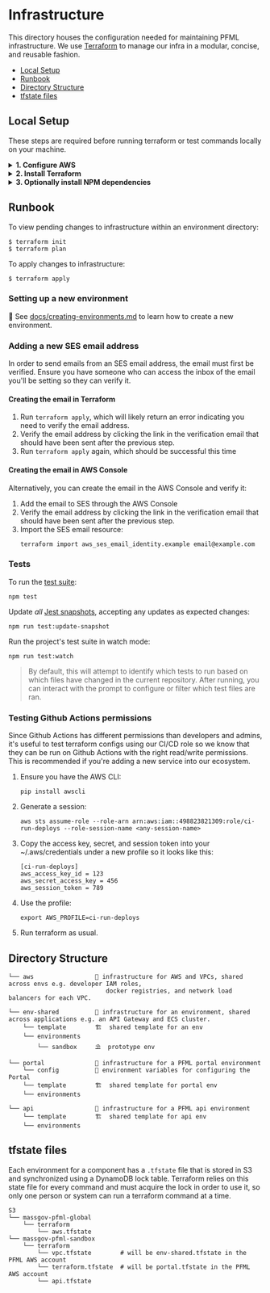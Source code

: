 # Infrastructure

This directory houses the configuration needed for maintaining PFML infrastructure. We use [Terraform](https://terraform.io) to manage our infra in a modular, concise, and reusable fashion.

- [Local Setup](#local-setup)
- [Runbook](#runbook)
- [Directory Structure](#directory-structure)
- [tfstate files](#tfstate-files)

## Local Setup

These steps are required before running terraform or test commands locally on your machine.

<details>
<summary><b>1. Configure AWS</b></summary>
<p>

Since we manage AWS resources using Terraform, AWS credentials are needed to run terraform commands.

#### Nava Sandbox

For the Nava AWS sandbox, you'll need a `~/.aws/credentials` file with the following stanza:

```yml
[nava-internal]
aws_access_key_id = <access key>
aws_secret_access_key = <secret key>
```

You can retrieve these credentials by going to the [AWS Console](https://console.aws.amazon.com/iam/home?#/security_credentials) and creating a new access key.

You'll also need to set your AWS_PROFILE environment variable to `nava-internal`. This can be added to your `.bashrc`/`.zshrc` or done on a case-by-case basis with:

```
export AWS_PROFILE=nava-internal
```

#### EOTSS/PFML AWS Account

For the EOTSS-provided PFML account, access to the AWS CLI is federated by Centrify. To work with this, Centrify has a python CLI tool for logging in and generating AWS access keys.

PFML has a wrapper command around this CLI tool. By default, we install it as `login-aws`, but you can provide your own when prompted.

First, make sure you have some sort of python3 environment. If not, the easiest way to do this is with [pyenv](https://github.com/pyenv/pyenv) or [asdf](https://asdf-vm.com/#/).

```
# For OSX
brew install pyenv
echo 'eval "$(pyenv init -)"' >> ~/.bash_profile (or .zshrc, etc.)
source ~/.bash_profile
pyenv install 3.8.2
```

Install the required libraries:

```
pip install requests boto3 colorama
```

Then install PFML's CLI wrapper with the following script:

```sh
../bin/centrify/install-centrify-aws-cli.sh INSTALL_LOCATION
```

Since this pulls down a git repository, it is recommended that the installation location you provide is your general git home, if you have one. For example:

```sh
../bin/centrify/install-centrify-aws-cli.sh ~/code/git
```

Once it is installed, you can run the login-aws command to generate a 1-hour AWS access key:

```sh
login-aws
```

<details>
<summary>Example login:</summary>
<p>

```
Logfile - centrify-python-aws.log
Please enter your username : kevin.yeh
Password :
OATH OTP Client :
Select the aws app to login. Type 'quit' or 'q' to exit
1 : EOLWD - PFML | aad65420-6a79-412a-9aa1-587c1091d194
Calling app with key : aad65420-6a79-412a-9aa1-587c1091d194
--------------------------------------------------------------------------------

Select a role to login. Choose one role at a time. This
selection might be displayed multiple times to facilitate
multiple profile creations.
Type 'q' to exit.

Please choose the role you would like to assume -
1: arn:aws:iam::498823821309:role/AWS-498823821309-CloudOps-Engineer
Selecting above role.
You Chose :  arn:aws:iam::498823821309:role/AWS-498823821309-CloudOps-Engineer
Your SAML Provider :  arn:aws:iam::498823821309:saml-provider/Centrify
home = /Users/kyeah
Display Name : EOLWD - PFML

--------------------------------------------------------------------------------
Your profile is created. It will expire at 2020-04-03 15:30:35+00:00
Use --profile AWS-498823821309-Infrastructure-Admin_profile for the commands
Example -
aws s3 ls --profile AWS-498823821309-Infrastructure-Admin_profile
--------------------------------------------------------------------------------

AWS_PROFILE is currently: default. Run the following command to set it:
export AWS_PROFILE=AWS-498823821309-Infrastructure-Admin_profile
```

</p>
</details>

For convenience, it is recommended that you export AWS_PROFILE or set an alias
in your startup script to easily set/select the profile in any shell.

```sh
#.zshrc
export AWS_PROFILE=AWS-498823821309-Infrastructure-Admin_profile
```

or

```sh
alias aws-eotss="export AWS_PROFILE=AWS-498823821309-Infrastructure-Admin_profile"
```

Note that this role will be different for full-access roles, e.g.

```sh
export AWS_PROFILE=AWS-498823821309-CloudOps-Engineer_profile
```

</p>
</details>

<details>
<summary><b>2. Install Terraform</b></summary>
<p>

Refer to the root-level [README](../README.md) for instructions on installing terraform.

</p>
</details>

<details>
<summary><b>3. Optionally install NPM dependencies</b></summary>
<p>

To locally run tests, you'll also need to run the following with `infra/` as the working directory:

```
npm install
```

</p>
</details>

## Runbook

To view pending changes to infrastructure within an environment directory:

```
$ terraform init
$ terraform plan
```

To apply changes to infrastructure:

```
$ terraform apply
```

### Setting up a new environment

🔗 See [docs/creating-environments.md](../docs/creating-environments.md) to learn how to create a new environment.

### Adding a new SES email address

In order to send emails from an SES email address, the email must first be verified. Ensure you have someone who can access the inbox of the email you'll be setting so they can verify it.

#### Creating the email in Terraform

1. Run `terraform apply`, which will likely return an error indicating you need to verify the email address.
1. Verify the email address by clicking the link in the verification email that should have been sent after the previous step.
1. Run `terraform apply` again, which should be successful this time

#### Creating the email in AWS Console

Alternatively, you can create the email in the AWS Console and verify it:

1. Add the email to SES through the AWS Console
1. Verify the email address by clicking the link in the verification email that should have been sent after the previous step.
1. Import the SES email resource:
    ```
    terraform import aws_ses_email_identity.example email@example.com
    ```

### Tests

To run the [test suite](../docs/tests.md):

```
npm test
```

Update _all_ [Jest snapshots](../docs/tests.md#Snapshot%20tests), accepting any updates as expected changes:

```
npm run test:update-snapshot
```

Run the project's test suite in watch mode:

```
npm run test:watch
```

> By default, this will attempt to identify which tests to run based on which files have changed in the current repository. After running, you can interact with the prompt to configure or filter which test files are ran.

### Testing Github Actions permissions

Since Github Actions has different permissions than developers and admins, it's useful to test terraform configs using our CI/CD role so we know
that they can be run on Github Actions with the right read/write permissions. This is recommended if you're adding a new service into our ecosystem.

1. Ensure you have the AWS CLI:

   ```
   pip install awscli
   ```

2. Generate a session:

   ```
   aws sts assume-role --role-arn arn:aws:iam::498823821309:role/ci-run-deploys --role-session-name <any-session-name>
   ```

3. Copy the access key, secret, and session token into your ~/.aws/credentials under a new profile so it looks like this:

   ```
   [ci-run-deploys]
   aws_access_key_id = 123
   aws_secret_access_key = 456
   aws_session_token = 789
   ```

4. Use the profile:

   ```
   export AWS_PROFILE=ci-run-deploys
   ```

5. Run terraform as usual.

## Directory Structure

```
└── aws                 🏡 infrastructure for AWS and VPCs, shared across envs e.g. developer IAM roles,
                           docker registries, and network load balancers for each VPC.

└── env-shared          🏡 infrastructure for an environment, shared across applications e.g. an API Gateway and ECS cluster.
    └── template        🏗  shared template for an env
    └── environments
        └── sandbox     ⛱  prototype env

└── portal              🏡 infrastructure for a PFML portal environment
    └── config          🚪 environment variables for configuring the Portal
    └── template        🏗  shared template for portal env
    └── environments

└── api                 🏡 infrastructure for a PFML api environment
    └── template        🏗  shared template for api env
    └── environments
```

## tfstate files

Each environment for a component has a `.tfstate` file that is stored in S3 and synchronized using a DynamoDB lock table. Terraform relies on this state file for every command and must acquire the lock in order to use it, so only one person or system can run a terraform command at a time.

```
S3
└── massgov-pfml-global
    └── terraform
        └── aws.tfstate
└── massgov-pfml-sandbox
    └── terraform
        └── vpc.tfstate        # will be env-shared.tfstate in the PFML AWS account
        └── terraform.tfstate  # will be portal.tfstate in the PFML AWS account
        └── api.tfstate
```
